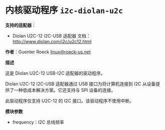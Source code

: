 # 内核驱动程序 `i2c-diolan-u2c`

**支持的适配器**：
  * Diolan U2C-12 I2C-USB 适配器
    文档：
    http://www.diolan.com/i2c/u2c12.html

**作者**：Guenter Roeck <linux@roeck-us.net>

**描述**

这是 Diolan U2C-12 USB-I2C 适配器的驱动程序。

Diolan U2C-12 I2C-USB 适配器通过 USB 接口为将计算机连接到 I2C 从设备提供了一种低成本解决方案。它还支持与 SPI 设备的连接。

此驱动程序仅支持 U2C-12 的 I2C 接口。该驱动程序不使用中断。

**模块参数**

* frequency：I2C 总线频率